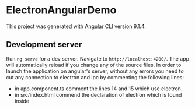 # ElectronAngularDemo

This project was generated with [Angular CLI](https://github.com/angular/angular-cli) version 9.1.4.

## Development server

Run `ng serve` for a dev server. Navigate to `http://localhost:4200/`. The app will automatically reload if you change any of the source files.
In order to launch the application on angular's server, without any errors you need to cut any connection to electron and ipc by commenting the following lines:
- in app.component.ts comment the lines 14 and 15 which use electron.
- in src/index.html commend the declaration of electron which is found inside <script> tags (currently) on line 13.  

## Code scaffolding

Run `ng generate component component-name` to generate a new component. You can also use `ng generate directive|pipe|service|class|guard|interface|enum|module`.

## Build

Run `ng build` to build the project. The build artifacts will be stored in the `dist/` directory. Use the `--prod` flag for a production build.

## Running unit tests

Run `ng test` to execute the unit tests via [Karma](https://karma-runner.github.io).

## Running end-to-end tests

Run `ng e2e` to execute the end-to-end tests via [Protractor](http://www.protractortest.org/).

## Further help

To get more help on the Angular CLI use `ng help` or go check out the [Angular CLI README](https://github.com/angular/angular-cli/blob/master/README.md).

## Launch the application in Electron
Run `npm run start:electron` to launch the application with electron. The application will not refresh automatically when you make changes.
